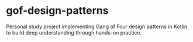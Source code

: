 # gof-design-patterns
Personal study project implementing Gang of Four design patterns in Kotlin to build deep understanding through hands-on practice.
